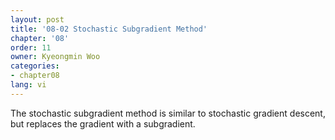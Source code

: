```yaml
---
layout: post
title: '08-02 Stochastic Subgradient Method'
chapter: '08'
order: 11
owner: Kyeongmin Woo
categories:
- chapter08
lang: vi
---
```


The stochastic subgradient method is similar to stochastic gradient descent, but replaces the gradient with a subgradient.